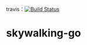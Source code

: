 travis：[![Build Status](https://travis-ci.org/WithLin/skywalking-go.svg?branch=master)](https://travis-ci.org/WithLin/skywalking-go)
# skywalking-go